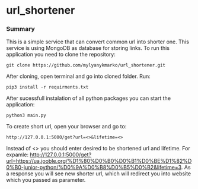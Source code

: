 # url_shortener

### Summary
This is a simple service that can convert common url into shorter one. This service is using MongoDB as database for storing links. 
To run this application you need to clone the repository:
```
git clone https://github.com/mylyanykmarko/url_shortener.git
```
After cloning, open terminal and go into cloned folder. Run:
```
pip3 install -r requirments.txt
```
After sucessfull instalation of all python packages you can start the application:
```
python3 main.py
```
To create short url, open your browser and go to:
```
http://127.0.0.1:5000/get?url=<>&lifetime=<>
```
Instead of <> you should enter desired to be shortened url and lifetime. For expamle:
http://127.0.0.1:5000/get?url=https://ua.jooble.org/%D1%80%D0%B0%D0%B1%D0%BE%D1%82%D0%B0-junior-python/%D0%9A%D0%B8%D0%B5%D0%B2&lifetime=3.
As a response you will see new shorter url, which will redirect you into website which you passed as <url> parameter.
